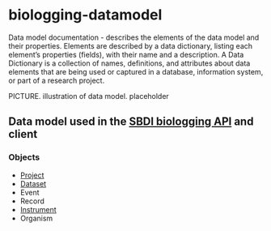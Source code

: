 # biologging-datamodel
Data model documentation - describes the elements of the data model and their properties. Elements are described by a data dictionary, listing each element’s properties (fields), with their name and a description. 
A Data Dictionary is a collection of names, definitions, and attributes about data elements that are being used or captured in a database, information system, or part of a research project.

PICTURE. illustration of data model. placeholder

## Data model used in the [SBDI biologging API](https://github.com/biodiversitydata-se/sensorprojectAPI) and client

### Objects

 - [Project](pages/project.md)
 - [Dataset](pages/dataset.md)
 - Event
 - Record
 - [Instrument](pages/instrument.md)
 - Organism
